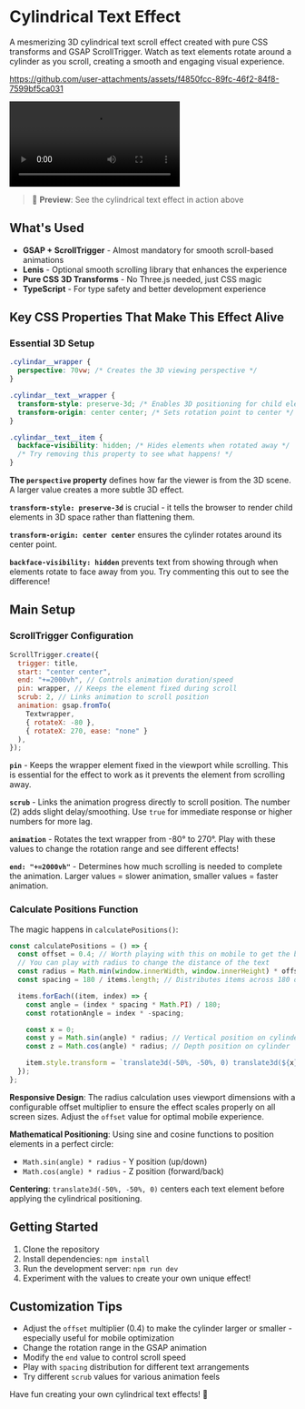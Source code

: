 # Cylindrical Text Effect

A mesmerizing 3D cylindrical text scroll effect created with pure CSS transforms and GSAP ScrollTrigger. Watch as text elements rotate around a cylinder as you scroll, creating a smooth and engaging visual experience.

https://github.com/user-attachments/assets/f4850fcc-89fc-46f2-84f8-7599bf5ca031

![Cylindrical Text Animation](./public/Cylindar_Text_Animation.mp4)

> 🎥 **Preview**: See the cylindrical text effect in action above

## What's Used

- **GSAP + ScrollTrigger** - Almost mandatory for smooth scroll-based animations
- **Lenis** - Optional smooth scrolling library that enhances the experience
- **Pure CSS 3D Transforms** - No Three.js needed, just CSS magic
- **TypeScript** - For type safety and better development experience

## Key CSS Properties That Make This Effect Alive

### Essential 3D Setup

```css
.cylindar__wrapper {
  perspective: 70vw; /* Creates the 3D viewing perspective */
}

.cylindar__text__wrapper {
  transform-style: preserve-3d; /* Enables 3D positioning for child elements */
  transform-origin: center center; /* Sets rotation point to center */
}

.cylindar__text__item {
  backface-visibility: hidden; /* Hides elements when rotated away */
  /* Try removing this property to see what happens! */
}
```

**The `perspective` property** defines how far the viewer is from the 3D scene. A larger value creates a more subtle 3D effect.

**`transform-style: preserve-3d`** is crucial - it tells the browser to render child elements in 3D space rather than flattening them.

**`transform-origin: center center`** ensures the cylinder rotates around its center point.

**`backface-visibility: hidden`** prevents text from showing through when elements rotate to face away from you. Try commenting this out to see the difference!

## Main Setup

### ScrollTrigger Configuration

```javascript
ScrollTrigger.create({
  trigger: title,
  start: "center center",
  end: "+=2000vh", // Controls animation duration/speed
  pin: wrapper, // Keeps the element fixed during scroll
  scrub: 2, // Links animation to scroll position
  animation: gsap.fromTo(
    Textwrapper,
    { rotateX: -80 },
    { rotateX: 270, ease: "none" }
  ),
});
```

**`pin`** - Keeps the wrapper element fixed in the viewport while scrolling. This is essential for the effect to work as it prevents the element from scrolling away.

**`scrub`** - Links the animation progress directly to scroll position. The number (2) adds slight delay/smoothing. Use `true` for immediate response or higher numbers for more lag.

**`animation`** - Rotates the text wrapper from -80° to 270°. Play with these values to change the rotation range and see different effects!

**`end: "+=2000vh"`** - Determines how much scrolling is needed to complete the animation. Larger values = slower animation, smaller values = faster animation.

### Calculate Positions Function

The magic happens in `calculatePositions()`:

```javascript
const calculatePositions = () => {
  const offset = 0.4; // Worth playing with this on mobile to get the best result
  // You can play with radius to change the distance of the text
  const radius = Math.min(window.innerWidth, window.innerHeight) * offset;
  const spacing = 180 / items.length; // Distributes items across 180 degrees

  items.forEach((item, index) => {
    const angle = (index * spacing * Math.PI) / 180;
    const rotationAngle = index * -spacing;

    const x = 0;
    const y = Math.sin(angle) * radius; // Vertical position on cylinder
    const z = Math.cos(angle) * radius; // Depth position on cylinder

    item.style.transform = `translate3d(-50%, -50%, 0) translate3d(${x}px, ${y}px, ${z}px) rotateX(${rotationAngle}deg)`;
  });
};
```

**Responsive Design**: The radius calculation uses viewport dimensions with a configurable offset multiplier to ensure the effect scales properly on all screen sizes. Adjust the `offset` value for optimal mobile experience.

**Mathematical Positioning**: Using sine and cosine functions to position elements in a perfect circle:

- `Math.sin(angle) * radius` - Y position (up/down)
- `Math.cos(angle) * radius` - Z position (forward/back)

**Centering**: `translate3d(-50%, -50%, 0)` centers each text element before applying the cylindrical positioning.

## Getting Started

1. Clone the repository
2. Install dependencies: `npm install`
3. Run the development server: `npm run dev`
4. Experiment with the values to create your own unique effect!

## Customization Tips

- Adjust the `offset` multiplier (0.4) to make the cylinder larger or smaller - especially useful for mobile optimization
- Change the rotation range in the GSAP animation
- Modify the `end` value to control scroll speed
- Play with `spacing` distribution for different text arrangements
- Try different `scrub` values for various animation feels

Have fun creating your own cylindrical text effects! 🎯
